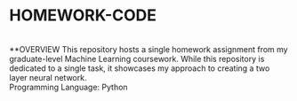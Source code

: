 # HOMEWORK-CODE
<br>
**OVERVIEW
This repository hosts a single homework assignment from my graduate-level Machine Learning coursework. While this repository is dedicated to a single task, it showcases my approach to creating a two layer neural network.
<br>
Programming Language: Python
